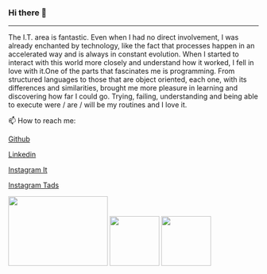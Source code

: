 ### Hi there 👋

---

The I.T. area is fantastic. Even when I had no direct involvement, I was already enchanted by technology, like the fact that processes happen in an accelerated way and is always in constant evolution.
When I started to interact with this world more closely and understand how it worked, I fell in love with it.One of the parts that fascinates me is programming. From structured languages ​​to those that are object oriented, each one, with its differences and similarities, brought me more pleasure in learning and discovering how far I could go.
Trying, failing, understanding and being able to execute were / are / will be my routines and I love it.

📫 How to reach me:

[Github](HTTPS://WWW.github.com/ThiagoAnd)

[Linkedin](https://linkedin.com/in/thiago-de-andrade-200bb8192)

[Instagram It](https://www.instagram.com/thiagoctba.it/)

[Instagram Tads](https://www.instagram.com/thiagoctba.tads/) 

<div>
<img width="200" height="140" src="https://s2.glbimg.com/5Iz4ZzSACXeBMQACRQmPliuTERw=/696x390/top/smart/s2.glbimg.com/vME2Bq4OSpm6f6IE16BhcVLR98U=/695x0/s.glbimg.com/po/tt2/f/original/2014/11/14/java-logo.jpg" />
 <img widht="130" height="100" src="https://www.opus-software.com.br/wp-content/uploads/2018/09/nodejs-1000x423.jpg" />
 <img widht="150" height="100" src="https://penseemti.com.br/wp-content/uploads/2019/01/python-logo.png" />
  
</div>
